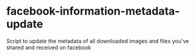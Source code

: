 # facebook-information-metadata-update
Script to update the metadata of all downloaded images and files you've shared and received on facebook
